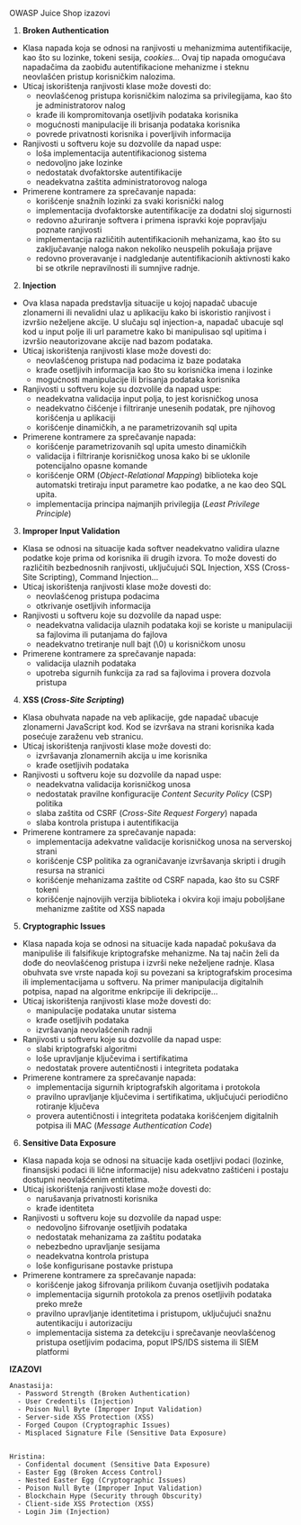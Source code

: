 ﻿OWASP Juice Shop izazovi

1. **Broken Authentication**
- Klasa napada koja se odnosi na ranjivosti u mehanizmima autentifikacije, kao što su lozinke, tokeni sesija, *cookies*... Ovaj tip napada omogućava napadačima da zaobiđu autentifikacione mehanizme i steknu neovlašćen pristup korisničkim nalozima.
- Uticaj iskorištenja ranjivosti klase može dovesti do:
  - neovlašćenog pristupa korisničkim nalozima sa privilegijama, kao što je administratorov nalog
  - krađe ili kompromitovanja osetljivih podataka korisnika
  - mogućnosti manipulacije ili brisanja podataka korisnika
  - povrede privatnosti korisnika i poverljivih informacija
- Ranjivosti u softveru koje su dozvolile da napad uspe:
  - loša implementacija autentifikacionog sistema
  - nedovoljno jake lozinke
  - nedostatak dvofaktorske autentifikacije
  - neadekvatna zaštita administratorovog naloga
- Primerene kontramere za sprečavanje napada:
  - korišćenje snažnih lozinki za svaki korisnički nalog
  - implementacija dvofaktorske autentifikacije za dodatni sloj sigurnosti
  - redovno ažuriranje softvera i primena ispravki koje popravljaju poznate ranjivosti
  - implementacija različitih autentifikacionih mehanizama, kao što su zaključavanje naloga nakon nekoliko neuspelih pokušaja prijave
  - redovno proveravanje i nadgledanje autentifikacionih aktivnosti kako bi se otkrile nepravilnosti ili sumnjive radnje.
 
    
2. **Injection**
-  Ova klasa napada predstavlja situacije u kojoj napadač ubacuje zlonamerni ili nevalidni ulaz u aplikaciju kako bi iskoristio ranjivost i izvršio neželjene akcije. U slučaju sql injection-a, napadač ubacuje sql kod u input polje ili url parametre kako bi manipulisao sql upitima i izvršio neautorizovane akcije nad bazom podataka.
- Uticaj iskorištenja ranjivosti klase može dovesti do:
  - neovlašćenog pristupa nad podacima iz baze podataka
  - krađe osetljivih informacija kao što su korisnička imena i lozinke
  - mogućnosti manipulacije ili brisanja podataka korisnika
- Ranjivosti u softveru koje su dozvolile da napad uspe:
  - neadekvatna validacija input polja, to jest korisničkog unosa
  - neadekvatno čišćenje i filtriranje unesenih podatak, pre njihovog korišćenja u aplikaciji
  - korišćenje dinamičkih, a ne parametrizovanih sql upita
- Primerene kontramere za sprečavanje napada:
  - korišćenje parametrizovanih sql upita umesto dinamičkih
  - validacija i filtriranje korisničkog unosa kako bi se uklonile potencijalno opasne komande
  - korišćenje ORM (*Object-Relational Mapping*) biblioteka koje automatski tretiraju input parametre kao podatke, a ne kao deo SQL upita.
  - implementacija principa najmanjih privilegija (*Least Privilege Principle*)
 
    
3. **Improper Input Validation**
- Klasa se odnosi na situacije kada softver neadekvatno validira ulazne podatke koje prima od korisnika ili drugih izvora. To može dovesti do različitih bezbednosnih ranjivosti, uključujući SQL Injection, XSS (Cross-Site Scripting), Command Injection...
- Uticaj iskorištenja ranjivosti klase može dovesti do:
  - neovlašćenog pristupa podacima
  - otkrivanje osetljivih informacija
- Ranjivosti u softveru koje su dozvolile da napad uspe:
  - neadekvatna validacija ulaznih podataka koji se koriste u manipulaciji sa fajlovima ili putanjama do fajlova
  - neadekvatno tretiranje null bajt (\0) u korisničkom unosu
- Primerene kontramere za sprečavanje napada:
  - validacija ulaznih podataka
  - upotreba sigurnih funkcija za rad sa fajlovima i provera dozvola pristupa
 
    
4. **XSS (*Cross-Site Scripting*)**
- Klasa obuhvata napade na veb aplikacije, gde napadač ubacuje zlonamerni JavaScript kod. Kod se izvršava na strani korisnika kada posećuje zaraženu veb stranicu.
- Uticaj iskorištenja ranjivosti klase može dovesti do:
  - izvršavanja zlonamernih akcija u ime korisnika
  - krađe osetljivih podataka
- Ranjivosti u softveru koje su dozvolile da napad uspe:
  - neadekvatna validacija korisničkog unosa
  - nedostatak pravilne konfiguracije *Content Security Policy* (CSP) politika
  - slaba zaštita od CSRF (*Cross-Site Request Forgery*) napada
  - slaba kontrola pristupa i autentifikacija
- Primerene kontramere za sprečavanje napada:
  - implementacija adekvatne validacije korisničkog unosa na serverskoj strani
  - korišćenje CSP politika za ograničavanje izvršavanja skripti i drugih resursa na stranici
  - korišćenje mehanizama zaštite od CSRF napada, kao što su CSRF tokeni
  - korišćenje najnovijih verzija biblioteka i okvira koji imaju poboljšane mehanizme zaštite od XSS napada
 
    
5. **Cryptographic Issues**
- Klasa napada koja se odnosi na situacije kada napadač pokušava da manipuliše ili falsifikuje kriptografske mehanizme. Na taj način želi da dođe do neovlašćenog pristupa i izvrši neke neželjene radnje. Klasa obuhvata sve vrste napada koji su povezani sa kriptografskim procesima ili implementacijama u softveru. Na primer manipulacija digitalnih potpisa, napad na algoritme enkripcije ili dekripcije...
- Uticaj iskorištenja ranjivosti klase može dovesti do:
  - manipulacije podataka unutar sistema
  - krađe osetljivih podataka
  - izvršavanja neovlašćenih radnji
- Ranjivosti u softveru koje su dozvolile da napad uspe:
  - slabi kriptografski algoritmi
  - loše upravljanje ključevima i sertifikatima
  - nedostatak provere autentičnosti i integriteta podataka
- Primerene kontramere za sprečavanje napada:
  - implementacija sigurnih kriptografskih algoritama i protokola
  - pravilno upravljanje ključevima i sertifikatima, uključujući periodično rotiranje ključeva
  - provera autentičnosti i integriteta podataka korišćenjem digitalnih potpisa ili MAC (*Message Authentication Code*)
 
    
6. **Sensitive Data Exposure**
- Klasa napada koja se odnosi na situacije kada osetljivi podaci (lozinke, finansijski podaci ili lične informacije) nisu adekvatno zaštićeni i postaju dostupni neovlašćenim entitetima.
- Uticaj iskorištenja ranjivosti klase može dovesti do:
  - narušavanja privatnosti korisnika
  - krađe identiteta
- Ranjivosti u softveru koje su dozvolile da napad uspe:
  - nedovoljno šifrovanje osetljivih podataka
  - nedostatak mehanizama za zaštitu podataka
  - nebezbedno upravljanje sesijama
  - neadekvatna kontrola pristupa
  - loše konfigurisane postavke pristupa
- Primerene kontramere za sprečavanje napada:
  - korišćenje jakog šifrovanja prilikom čuvanja osetljivih podataka
  - implementacija sigurnih protokola za prenos osetljivih podataka preko mreže
  - pravilno upravljanje identitetima i pristupom, uključujući snažnu autentikaciju i autorizaciju
  - implementacija sistema za detekciju i sprečavanje neovlašćenog pristupa osetljivim podacima, poput IPS/IDS sistema ili SIEM platformi


**IZAZOVI**

    Anastasija: 
      - Password Strength (Broken Authentication)
      - User Credentils (Injection)
      - Poison Null Byte (Improper Input Validation)
      - Server-side XSS Protection (XSS)
      - Forged Coupon (Cryptographic Issues)
      - Misplaced Signature File (Sensitive Data Exposure)
  

    Hristina: 
      - Confidental document (Sensitive Data Exposure)
      - Easter Egg (Broken Access Control)
      - Nested Easter Egg (Cryptographic Issues)
      - Poison Null Byte (Improper Input Validation)
      - Blockchain Hype (Security through Obscurity)
      - Client-side XSS Protection (XSS)
      - Login Jim (Injection)     